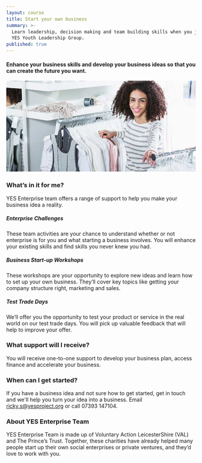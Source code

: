 ```yaml
---
layout: course
title: Start your own business
summary: >-
  Learn leadership, decision making and team building skills when you join the
  YES Youth Leadership Group.
published: true
---
```


#### Enhance your business skills and develop your business ideas so that you can create the future you want.

![Young woman working in a shop](/img/retail-2.jpg)

### What’s in it for me?

YES Enterprise team offers a range of support to help you make your business idea a reality.

##### Enterprise Challenges

These team activities are your chance to understand whether or not enterprise is for you and what starting a business involves. You will enhance your existing skills and find skills you never knew you had.

##### Business Start-up Workshops

These workshops are your opportunity to explore new ideas and learn how to set up your own business. They’ll cover key topics like getting your company structure right, marketing and sales.

##### Test Trade Days

We’ll offer you the opportunity to test your product or service in the real world on our test trade days. You will pick up valuable feedback that will help to improve your offer.

### What support will I receive?

You will receive one-to-one support to develop your business plan, access finance and accelerate your business.

### When can I get started?

If you have a business idea and not sure how to get started, get in touch and we'll help you turn your idea into a business. Email [ricky.s@yesproject.org](mailto:ricky.s@yesproject.org) or call 07393 147104.

### About YES Enterprise Team

YES Enterprise Team is made up of Voluntary Action LeicesterShire (VAL) and The Prince’s Trust. Together, these charities have already helped many people start up their own social enterprises or private ventures, and they’d love to work with you.
